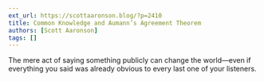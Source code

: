 ```yaml
---
ext_url: https://scottaaronson.blog/?p=2410
title: Common Knowledge and Aumann’s Agreement Theorem
authors: [Scott Aaronson]
tags: []
---
```

The mere act of saying something publicly can change the world—even if everything you said was already obvious to every last one of your listeners. 